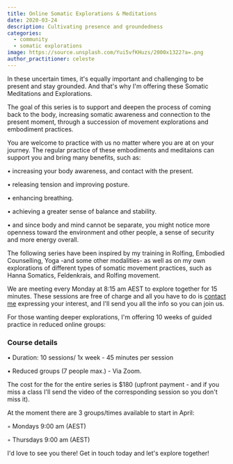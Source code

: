 ```yaml
---
title: Online Somatic Explorations & Meditations
date: 2020-03-24
description: Cultivating presence and groundedness 
categories:
  - community
  - somatic explorations
image: https://source.unsplash.com/Yui5vfKHuzs/2000x1322?a=.png
author_practitioner: celeste
---
```

In these uncertain times, it's equally important and challenging to be present and stay grounded. And that's why I'm offering these Somatic Meditations and Explorations.

The goal of this series is to support and deepen the process of coming back to the body, increasing somatic awareness
and connection to the present moment, through a succession of movement explorations and embodiment practices.

You are welcome to practice with us no matter where you are at on your journey. The regular practice of these embodiments and meditaions can support you and bring many
benefits, such as:

&bull; increasing your body awareness, and contact with the present.

&bull; releasing tension and improving posture.

&bull; enhancing breathing.

&bull; achieving a greater sense of balance and stability.

&bull; and since body and mind cannot be separate, you might notice more openness toward the environment and other
people, a sense of security and more energy overall.

The following series have been inspired by my training in Rolfing, Embodied Counselling, Yoga -and some other modalities- as well as on my own explorations of different types of somatic movement
practices, such as Hanna Somatics, Feldenkrais, and Rolfing movement.

We are meeting every Monday at 8:15 am AEST to explore together for 15 minutes. These sessions are free of charge and all you have to do is [contact me](/contact/) expressing your interest, and I'll send you all the info so you can join us. 

For those wanting deeper explorations, I'm offering 10 weeks of guided practice in reduced online groups:
### Course details

&bull; Duration: 10 sessions/ 1x week - 45 minutes per session

&bull; Reduced groups (7 people max.) - Via Zoom.

The cost for the for the entire series is $180 (upfront payment - and if you miss a class I'll send the video of the corresponding session so you don't miss it).

At the moment there are 3 groups/times available to start in April:

&#9702; Mondays 9:00 am (AEST) 
 
&#9702;  Thursdays 9:00 am (AEST)

I'd love to see you there! Get in touch today and let's explore together!
